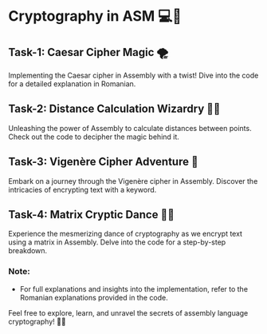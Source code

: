 # Cryptography in ASM 💻🔐

## Task-1: Caesar Cipher Magic 🌪️
Implementing the Caesar cipher in Assembly with a twist! Dive into the code for a detailed explanation in Romanian.

## Task-2: Distance Calculation Wizardry 🧙‍♂️
Unleashing the power of Assembly to calculate distances between points. Check out the code to decipher the magic behind it.

## Task-3: Vigenère Cipher Adventure 🔑
Embark on a journey through the Vigenère cipher in Assembly. Discover the intricacies of encrypting text with a keyword.

## Task-4: Matrix Cryptic Dance 💃🔢
Experience the mesmerizing dance of cryptography as we encrypt text using a matrix in Assembly. Delve into the code for a step-by-step breakdown.

### Note:
- For full explanations and insights into the implementation, refer to the Romanian explanations provided in the code.

Feel free to explore, learn, and unravel the secrets of assembly language cryptography! 🚀🤖
